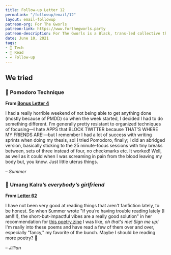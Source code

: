 ```yaml
---
title: Follow-up Letter 12
permalink: "/followup/email/12"
layout: email-followup
patreon-org: For The Gworls
patreon-link: https://www.forthegworls.party
patreon-description: For The Gworls is a Black, trans-led collective that raises money to help Black transgender people pay for their rent, gender-affirming surgeries, smaller co-pays for medicines/doctor’s visits, and travel assistance.
date: June 10, 2021
tags:
- 📱 Tech
- 📖 Read
- ↩️ Follow-up
---
```


## We tried

### 📱 Pomodoro Technique

**From [Bonus Letter 4](https://letterstosummer.com/bonus/email/4)**

I had a really horrible weekend of not being able to get anything done (mostly because of PMDD) so when the week started, I decided I had to do something different. I'm generally pretty resistant to organized techniques of focusing—I hate APPS that BLOCK TWITTER because THAT'S WHERE MY FRIENDS ARE!—but I remember I had a lot of success with writing sprints when doing my thesis, so! I tried Pomodoro, finally; I did an abridged version, basically sticking to the 25 minute-focus sessions with tiny breaks between, sets of three instead of four, no checkmarks etc. It worked! Well, as well as it could when I was screaming in pain from the blood leaving my body but, you know. Just little uterus things. 

– *Summer*

### **📖 Umang Kalra’s *everybody’s girlfriend***

**From [Letter 62](https://letterstosummer.com/62/)**

I have not been very good at reading things that aren't fanfiction lately, to be honest. So when Summer wrote "if you’re having trouble reading lately (I am!!!!), the short-but-impactful vibes are a really good solution" in her recommendation for [this poetry zine](https://gumroad.com/umangkalra#hSTx) I was like, *oh that's me! Sign me up!* I'm really into these poems and have read a few of them over and over, especially "fancy," my favorite of the bunch. Maybe I should be reading more poetry? 👀

– *Jillian*
